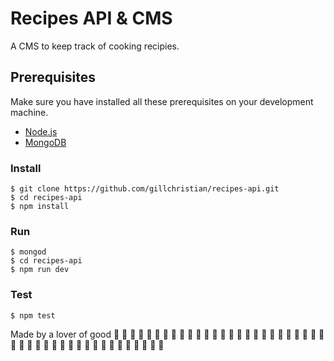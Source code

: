 # Recipes API & CMS

A CMS to keep track of cooking recipies.

## Prerequisites
Make sure you have installed all these prerequisites on your development machine.
* [Node.js](https://nodejs.org/en/download/)
* [MongoDB](https://www.mongodb.org/)

### Install
```
$ git clone https://github.com/gillchristian/recipes-api.git
$ cd recipes-api
$ npm install
```

### Run
```
$ mongod
$ cd recipes-api
$ npm run dev
```

### Test
```
$ npm test
```

Made by a lover of good :pizza: :hamburger: :fries: :poultry_leg: :meat_on_bone: :spaghetti: :bento: :sushi: :fish_cake: :rice_ball: :rice_cracker: :rice: :ramen: :stew: :oden: :dango: :bread: :doughnut: :custard: :icecream: :ice_cream: :shaved_ice: :birthday: :cake: :cookie: :chocolate_bar: :candy: :lollipop: :honey_pot: :apple: :green_apple: :tangerine: :lemon: :cherries: :grapes: :watermelon: :strawberry: :peach: :melon: :banana: :pear: :pineapple: :sweet_potato: :tomato: :corn:
